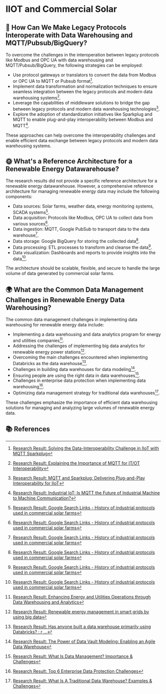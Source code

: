 # IIOT and Commercial Solar

## 🤖 How Can We Make Legacy Protocols Interoperate with Data Warehousing and MQTT/Pubsub/BigQuery?

To overcome the challenges in the interoperation between legacy protocols like
Modbus and OPC UA with data warehousing and MQTT/Pubsub/BigQuery, the following
strategies can be employed:

-   Use protocol gateways or translators to convert the data from Modbus or OPC
    UA to MQTT or Pubsub format[^2^].
-   Implement data transformation and normalization techniques to ensure
    seamless integration between the legacy protocols and modern data
    warehousing systems[^3^].
-   Leverage the capabilities of middleware solutions to bridge the gap between
    legacy protocols and modern data warehousing technologies[^4^].
-   Explore the adoption of standardization initiatives like Sparkplug and MQTT
    to enable plug-and-play interoperability between Modbus and MQTT[^5^].

These approaches can help overcome the interoperability challenges and enable
efficient data exchange between legacy protocols and modern data warehousing
systems.

## 🌞 What's a Reference Architecture for a Renewable Energy Datawarehouse?

The research results did not provide a specific reference architecture for a
renewable energy datawarehouse. However, a comprehensive reference architecture
for managing renewable energy data may include the following components:

-   Data sources: Solar farms, weather data, energy monitoring systems, SCADA
    systems[^1^].
-   Data acquisition: Protocols like Modbus, OPC UA to collect data from various
    sources[^1^].
-   Data ingestion: MQTT, Google PubSub to transport data to the data
    warehouse[^1^].
-   Data storage: Google BigQuery for storing the collected data[^1^].
-   Data processing: ETL processes to transform and cleanse the data[^1^].
-   Data visualization: Dashboards and reports to provide insights into the
    data[^1^].

The architecture should be scalable, flexible, and secure to handle the large
volume of data generated by commercial solar farms.

## 🌍 What are the Common Data Management Challenges in Renewable Energy Data Warehousing?

The common data management challenges in implementing data warehousing for
renewable energy data include:

-   Implementing a data warehousing and data analytics program for energy and
    utilities companies[^6^].
-   Addressing the challenges of implementing big data analytics for renewable
    energy power stations[^7^].
-   Overcoming the main challenges encountered when implementing Databricks as
    the data warehouse[^8^].
-   Challenges in building data warehouses for data modeling[^9^].
-   Ensuring people are using the right data in data warehouses[^10^].
-   Challenges in enterprise data protection when implementing data
    warehousing[^11^].
-   Optimizing data management strategy for traditional data warehouses[^12^].

These challenges emphasize the importance of efficient data warehousing
solutions for managing and analyzing large volumes of renewable energy data.

## 📚 References

[^1^]:
    [Research Result: Google Search Links - History of industrial protocols used in commercial solar farms](https://dpt.colorado.gov/renewable-energy)

[^2^]:
    [Research Result: Solving the Data-Interoperability Challenge in IIoT with MQTT Sparkplug](https://www.hivemq.com/article/mqtt-sparkplug-to-solve-data-interoperability-in-iiot/)

[^3^]:
    [Research Result: Explaining the Importance of MQTT for IT/OT Interoperability](https://www.hivemq.com/blog/explaining-importance-mqtt-it-ot-interoperability/)

[^4^]:
    [Research Result: MQTT and Sparkplug: Delivering Plug-and-Play Interoperability for IIoT](https://www.iiot-world.com/smart-manufacturing/mqtt-and-sparkplug-delivering-plug-and-play-interoperability-for-iiot/)

[^5^]:
    [Research Result: Industrial IoT: Is MQTT the Future of Industrial Machine to Machine Communication?](https://harksys.com/blog/industrial-iot-is-mqtt-the-future-of-industrial-machine-to-machine-communication/)

[^6^]:
    [Research Result: Enhancing Energy and Utilities Operations through Data Warehousing and Analytics](https://www.capellasolutions.com/blog/enhancing-energy-and-utilities-operations-through-data-warehousing-and-analytics)

[^7^]:
    [Research Result: Renewable energy management in smart grids by using big data](https://www.sciencedirect.com/science/article/pii/S2666827022000597)

[^8^]:
    [Research Result: Has anyone built a data warehouse primarily using Databricks? : r ...](https://www.reddit.com/r/dataengineering/comments/y5n0oj/has_anyone_built_a_data_warehouse_primarily_using/)

[^9^]:
    [Research Result: The Power of Data Vault Modeling: Enabling an Agile Data Warehouse](https://www2.deloitte.com/nl/nl/pages/financial-services/articles/the-power-of-data-vault-modeling-enabling-an-agile-data-warehouse.html)

[^10^]:
    [Research Result: What Is Data Management? Importance & Challenges](https://www.tableau.com/learn/articles/what-is-data-management)

[^11^]:
    [Research Result: Top 6 Enterprise Data Protection Challenges](https://www.veeam.com/blog/enterprise-data-protection-challenges.html)

[^12^]:
    [Research Result: What Is A Traditional Data Warehouse? Examples & Challenges](https://estuary.dev/traditional-data-warehouse/)
